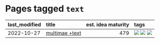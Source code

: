 # Pages tagged `text`

|last_modified|title|est. idea maturity|tags
|:---|:---|---:|:---|
|2022-10-27|[multimae +text](../multimae_w_text.md)|479|[![](https://img.shields.io/badge/tag-experimental-4bcfd8)](../tags/experimental.md) [![](https://img.shields.io/badge/tag-prompting-834fc2)](../tags/prompting.md) [![](https://img.shields.io/badge/tag-text-1ee399)](../tags/text.md)|